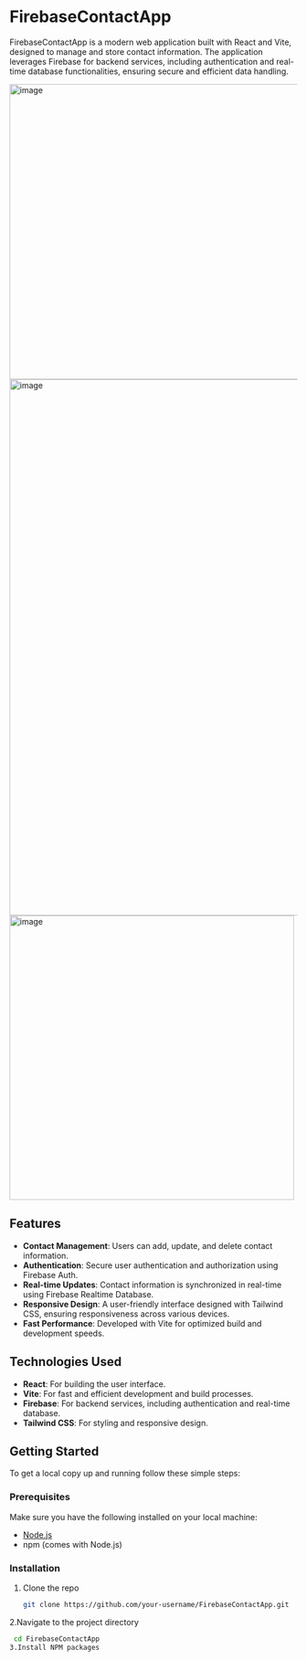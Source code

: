 # FirebaseContactApp

FirebaseContactApp is a modern web application built with React and Vite, designed to manage and store contact information. The application leverages Firebase for backend services, including authentication and real-time database functionalities, ensuring secure and efficient data handling.

<img width="517" alt="image" src="https://github.com/user-attachments/assets/1aa6f028-15b6-41a2-bcdd-c7101a946177">

<img width="939" alt="image" src="https://github.com/user-attachments/assets/654041c2-6d1b-43cc-90dc-f137879a7e8e">

<img width="498" alt="image" src="https://github.com/user-attachments/assets/4fec18ef-a79c-4c36-b903-6c1e88829c94">

## Features

- **Contact Management**: Users can add, update, and delete contact information.
- **Authentication**: Secure user authentication and authorization using Firebase Auth.
- **Real-time Updates**: Contact information is synchronized in real-time using Firebase Realtime Database.
- **Responsive Design**: A user-friendly interface designed with Tailwind CSS, ensuring responsiveness across various devices.
- **Fast Performance**: Developed with Vite for optimized build and development speeds.

## Technologies Used

- **React**: For building the user interface.
- **Vite**: For fast and efficient development and build processes.
- **Firebase**: For backend services, including authentication and real-time database.
- **Tailwind CSS**: For styling and responsive design.

## Getting Started

To get a local copy up and running follow these simple steps:

### Prerequisites

Make sure you have the following installed on your local machine:

- [Node.js](https://nodejs.org/en/)
- npm (comes with Node.js)

### Installation

1. Clone the repo
   ```sh
   git clone https://github.com/your-username/FirebaseContactApp.git
2.Navigate to the project directory
   ```sh
    cd FirebaseContactApp
3.Install NPM packages

   

   
